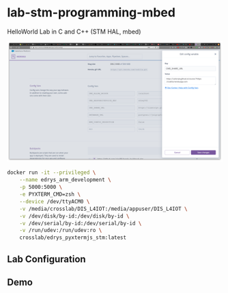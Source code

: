# lab-stm-programming-mbed

HelloWorld Lab in C and C++ (STM HAL, mbed)

![screenshot](./media/screenshot.png)


``` bash
docker run -it --privileged \
    --name edrys_arm_development \
    -p 5000:5000 \
    -e PYXTERM_CMD=zsh \
    --device /dev/ttyACM0 \
    -v /media/crosslab/DIS_L4IOT:/media/appuser/DIS_L4IOT \
    -v /dev/disk/by-id:/dev/disk/by-id \
    -v /dev/serial/by-id:/dev/serial/by-id \
    -v /run/udev:/run/udev:ro \
    crosslab/edrys_pyxtermjs_stm:latest
```

## Lab Configuration

## Demo

